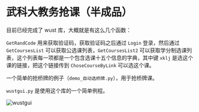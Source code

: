# 武科大教务抢课（半成品）

目前已经完成了 wust 库，大概就是有这么几个函数：

`GetRandCode` 用来获取验证码，获取验证码之后通过 `Login` 登录，然后通过 `GetCoursesList` 可以获取公选课列表，`GetCoursesList2` 可以获取学分制选课列表，这个列表每一项都是一个包含选课十五个信息的字典，其中键 `xklj` 是选这个课的链接，把这个链接传到 `ChoseCourseByLink` 可以选这个课。

一个简单的抢桥牌的例子（`demo_自动选桥牌.py`），用于抢桥牌课。

`wustgui.py` 是使用这个库的一个简单例程。



![wustgui](https://raw.githubusercontent.com/Rugel/wustjwxt/master/wustgui.png)